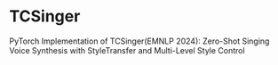 # TCSinger
PyTorch Implementation of TCSinger(EMNLP 2024): Zero-Shot Singing Voice Synthesis with StyleTransfer and Multi-Level Style Control
